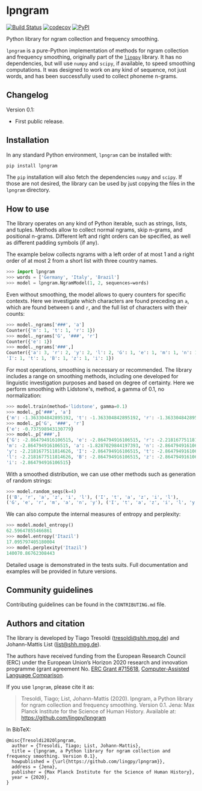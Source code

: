 # lpngram

[![Build Status](https://travis-ci.org/lingpy/lpngram.svg?branch=master)](https://travis-ci.org/lingpy/lpngram)
[![codecov](https://codecov.io/gh/tresoldi/ngesh/branch/master/graph/badge.svg)](https://codecov.io/gh/tresoldi/ngesh)
[![PyPI](https://img.shields.io/pypi/v/lpngram.svg)](https://pypi.org/project/lpngram)

Python library for ngram collection and frequency smoothing.

`lpngram` is a pure-Python implementation of methods for ngram collection and frequency
smoothing, originally part of the [`lingpy`](http://lingpy.org/) library. It has no
dependencies, but will use `numpy` and `scipy`, if available, to speed smoothing
computations. It was designed to work on any kind of sequence, not just words, and
has been successfully used to collect phoneme n-grams.

## Changelog

Version 0.1:
  - First public release.

## Installation

In any standard Python environment, `lpngram` can be installed with:

```bash
pip install lpngram
```

The `pip` installation will also fetch the dependencies `numpy` and `scipy`. If those
are not desired, the library can be used by just copying the files in the
`lpngram` directory.

## How to use

The library operates on any kind of Python iterable, such as strings, lists, and tuples.
Methods allow to collect normal ngrams, skip n-grams, and positional n-grams.
Different left and right orders can be specified, as well as different padding
symbols (if any).

The example below collects ngrams with a left order of at most 1 and a right order of
at most 2 from a short list with three country names.

```python
>>> import lpngram
>>> words = ['Germany', 'Italy', 'Brazil']
>>> model = lpngram.NgramModel(1, 2, sequences=words)
```

Even without smoothing, the model allows to query counters for specific contexts. Here
we investigate which characters are found preceding an `a`, which are found
between `G` and `r`, and the full list of characters with their counts:

```python
>>> model._ngrams['###', 'a']
Counter({'m': 1, 't': 1, 'r': 1})
>>> model._ngrams['G', '###', 'r']
Counter({'e': 1})
>>> model._ngrams['###',]
Counter({'a': 3, 'r': 2, 'y': 2, 'l': 2, 'G': 1, 'e': 1, 'm': 1, 'n': 1,
'I': 1, 't': 1, 'B': 1, 'z': 1, 'i': 1})
```

For most operations, smoothing is necessary or recommended. The library includes a
range on smoothing methods, including one developed for linguistic investigation
purposes and based on degree of certainty. Here we perform smoothing with Lidstone's,
method, a gamma of 0.1, no normalization:

```python
>>> model.train(method='lidstone', gamma=0.1)
>>> model._p['###', 'a']
{'m': -1.363304842895192, 't': -1.363304842895192, 'r': -1.363304842895192}
>>> model._p['G', '###', 'r']
{'e': -0.737598943130779}
>>> model._p['###',]
{'G': -2.864794916106515, 'e': -2.864794916106515, 'r': -2.2181677511814626,
'm': -2.864794916106515, 'a': -1.8287029844197393, 'n': -2.864794916106515,
'y': -2.2181677511814626, 'I': -2.864794916106515, 't': -2.864794916106515,
'l': -2.2181677511814626, 'B': -2.864794916106515, 'z': -2.864794916106515,
'i': -2.864794916106515}
```

With a smoothed distribution, we can use other methods such as generation of random
strings:

```python
>>> model.random_seqs(k=4)
[('B', 'r', 'a', 'z', 'i', 'l'), ('I', 't', 'a', 'z', 'i', 'l'),
('G', 'e', 'r', 'm', 'a', 'n', 'y'), ('I', 't', 'a', 'z', 'i', 'l', 'y')]
```

We can also compute the internal measures of entropy and perplexity:

```python
>>> model.model_entropy()
62.59647855466861
>>> model.entropy('Itazil')
17.095797405180004
>>> model.perplexity('Itazil')
140070.86762308443
```
Detailed usage is demonstrated in the tests suits. Full documentation and examples will
be provided in future versions.

## Community guidelines

Contributing guidelines can be found in the `CONTRIBUTING.md` file.

## Authors and citation

The library is developed by Tiago Tresoldi (tresoldi@shh.mpg.de) and
Johann-Mattis List (list@shh.mpg.de).

The authors have received funding from the European Research Council (ERC) under the
European Union’s Horizon 2020 research and innovation programme (grant agreement
No. [ERC Grant #715618](https://cordis.europa.eu/project/rcn/206320/factsheet/en),
[Computer-Assisted Language Comparison](https://digling.org/calc/).

If you use `lpngram`, please cite it as:

> Tresoldi, Tiago; List, Johann-Mattis (2020). lpngram, a Python library for ngram
collection and frequency smoothing. Version 0.1. Jena: Max Planck Institute for the Science of Human History.
Available at: https://github.com/lingpy/lpngram

In BibTeX:

```
@misc{Tresoldi2020lpngram,
  author = {Tresoldi, Tiago; List, Johann-Mattis},
  title = {lpngram, a Python library for ngram collection and frequency smoothing. Version 0.1},
  howpublished = {\url{https://github.com/lingpy/lpngram}},
  address = {Jena},
  publisher = {Max Planck Institute for the Science of Human History},
  year = {2020},
}
```
